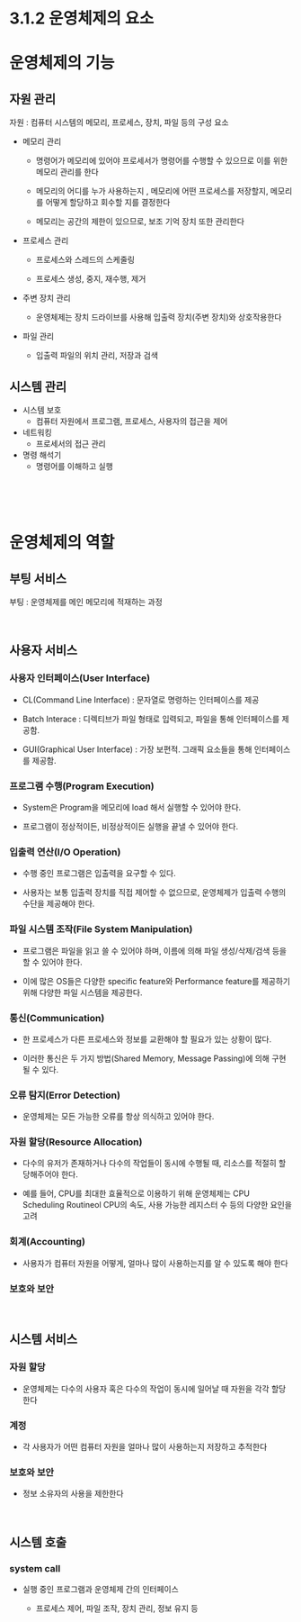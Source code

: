 # 3.1.2 운영체제의 요소

# 운영체제의 기능


## 자원 관리

자원 : 컴퓨터 시스템의 메모리, 프로세스, 장치, 파일 등의 구성 요소

- 메모리 관리
    - 명령어가 메모리에 있어야 프로세서가 명령어를 수행할 수 있으므로 이를 위한 메모리 관리를 한다

    - 메모리의 어디를 누가 사용하는지 , 메모리에 어떤 프로세스를 저장할지, 메모리를 어떻게 할당하고 회수할 지를 결정한다

    - 메모리는 공간의 제한이 있으므로, 보조 기억 장치 또한 관리한다

- 프로세스 관리
    - 프로세스와 스레드의 스케줄링

    - 프로세스 생성, 중지, 재수행, 제거

- 주변 장치 관리
    - 운영체제는 장치 드라이브를 사용해 입출력 장치(주변 장치)와 상호작용한다

- 파일 관리
    - 입출력 파일의 위치 관리, 저장과 검색

## 시스템 관리

- 시스템 보호
    - 컴퓨터 자원에서 프로그램, 프로세스, 사용자의 접근을 제어
- 네트워킹
    - 프로세서의 접근 관리
- 명령 해석기
    - 명령어를 이해하고 실행


<br>

<br>

<br>



# 운영체제의 역할



## 부팅 서비스

부팅 : 운영체제를 메인 메모리에 적재하는 과정


<br>

## 사용자 서비스

### 사용자 인터페이스(User Interface)

- CL(Command Line Interface) : 문자열로 명령하는 인터페이스를 제공

- Batch Interace : 디렉티브가 파일 형태로 입력되고, 파일을 통해 인터페이스를 제공함.

- GUI(Graphical User Interface) : 가장 보편적. 그래픽 요소들을 통해 인터페이스를 제공함.

### 프로그램 수행(Program Execution)

- System은 Program을 메모리에 load 해서 실행할 수 있어야 한다.

- 프로그램이 정상적이든, 비정상적이든 실행을 끝낼 수 있어야 한다.

### 입출력 연산(I/O Operation)

- 수행 중인 프로그램은 입출력을 요구할 수 있다.

- 사용자는 보통 입출력 장치를 직접 제어할 수 없으므로, 운영체제가 입출력 수행의 수단을 제공해야 한다.

### 파일 시스템 조작(File System Manipulation)

- 프로그램은 파일을 읽고 쓸 수 있어야 하며, 이름에 의해 파일 생성/삭제/검색 등을 할 수 있어야 한다.

- 이에 많은 OS들은 다양한 specific feature와 Performance feature를 제공하기 위해 다양한 파일 시스템을 제공한다.

### 통신(Communication)

- 한 프로세스가 다른 프로세스와 정보를 교환해야 할 필요가 있는 상황이 많다.

- 이러한 통신은 두 가지 방법(Shared Memory, Message Passing)에 의해 구현될 수 있다.

### 오류 탐지(Error Detection)

- 운영체제는 모든 가능한 오류를 항상 의식하고 있어야 한다.

### 자원 할당(Resource Allocation)

- 다수의 유저가 존재하거나 다수의 작업들이 동시에 수행될 때, 리소스를 적절히 할당해주어야 한다.

- 예를 들어, CPU를 최대한 효율적으로 이용하기 위해 운영체제는 CPU Scheduling Routineol CPU의 속도, 사용 가능한 레지스터 수 등의 다양한 요인을 고려

### 회계(Accounting)

- 사용자가 컴퓨터 자원을 어떻게, 얼마나 많이 사용하는지를 알 수 있도록 해야 한다

### 보호와 보안


<br>


## 시스템 서비스

### 자원 할당

- 운영체제는 다수의 사용자 혹은 다수의 작업이 동시에 일어날 때 자원을 각각 할당한다

### 계정

- 각 사용자가 어떤 컴퓨터 자원을 얼마나 많이 사용하는지 저장하고 추적한다

### 보호와 보안

- 정보 소유자의 사용을 제한한다


<br>


## 시스템 호출

### system call

- 실행 중인 프로그램과 운영체제 간의 인터페이스

    - 프로세스 제어, 파일 조작, 장치 관리, 정보 유지 등